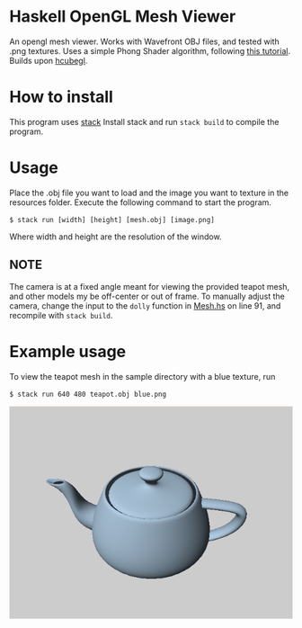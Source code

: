 # Haskell OpenGL Mesh Viewer
An opengl mesh viewer. Works with Wavefront OBJ files, 
and tested with .png textures. Uses a simple Phong Shader algorithm,
following [this tutorial](https://duriansoftware.com/joe/an-intro-to-modern-opengl.-chapter-4:-rendering-a-dynamic-3d-scene-with-phong-shading).
Builds upon [hcubegl](https://github.com/noodles623/hcubegl).

# How to install
This program uses [stack](https://github.com/commercialhaskell/stack)
Install stack and run `stack build` to compile the program.

# Usage
Place the .obj file you want to load and the image you want to texture in the
resources folder. Execute the following command to start the program.
```
$ stack run [width] [height] [mesh.obj] [image.png]
```
Where width and height are the resolution of the window. 

## NOTE
The camera is at a fixed angle meant for viewing the provided teapot mesh, and 
other models my be off-center or out of frame. To manually adjust the camera,
change the input to the `dolly` function in [Mesh.hs](src/Mesh.hs) on line 91,
and recompile with `stack build`.

# Example usage
To view the teapot mesh in the sample directory with a blue texture, run
```
$ stack run 640 480 teapot.obj blue.png
```
![Screenshot](resources/screenshot.png)
